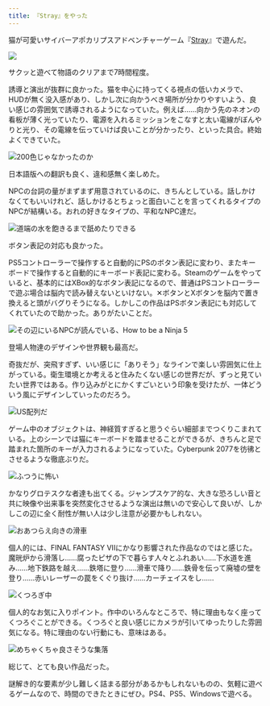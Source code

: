 ```yaml
---
title: 『Stray』をやった
---
```

猫が可愛いサイバーアポカリプスアドベンチャーゲーム『[Stray](https://store.steampowered.com/app/1332010/Stray/?l=japanese)』で遊んだ。

![](https://lh5.googleusercontent.com/uxk3AuBh7otIPjIe-Jkqwj9ODlClsyD9oANw87E6BmbgxnTPEIGsEfL3BkyLdHI4K7x8okfBnKKrfb5DarKB9FVyYXc7n7zeNfiatGI-NXv1-rlVjgQ-I9mbGolo8ygAnmqY8AlnIJO2Fv0EuCg5OZMs0LI2DLKp-yPqfQY0zWX_dfbOErfrILh3vQ)

サクッと遊べて物語のクリアまで7時間程度。

誘導と演出が抜群に良かった。猫を中心に持ってくる視点の低いカメラで、HUDが無く没入感があり、しかし次に向かうべき場所が分かりやすいよう、良い感じの雰囲気で誘導されるようになっていた。例えば……向かう先のネオンの看板が薄く光っていたり、電源を入れるミッションをこなすと太い電線がぼんやりと光り、その電線を伝っていけば良いことが分かったり、といった具合。終始よくできていた。

![](https://lh5.googleusercontent.com/QgCknOE7U7mT5NSJI0vcupjIvb0unkmCZEJWTMDwGhuVbUc6ktLKJXr8lDHAzIJeBTJYxznLJxsB6N02Kyy0QTG7of0DhRsGIPNRHYuId-fzSd0s5QufSZWzfru1NQaUpwyqEzKO80VdyLqvlgxkUu7OQLFPBWUeX8XU9V_eHQRoCDzWGPlaexXnrw "200色じゃなかったのか")

日本語版への翻訳も良く、違和感無く楽しめた。

NPCの台詞の量がまずまず用意されているのに、きちんとしている。話しかけなくてもいいけれど、話しかけるとちょっと面白いことを言ってくれるタイプのNPCが結構いる。おれの好きなタイプの、平和なNPC達だ。

![](https://lh5.googleusercontent.com/Fnkw6WNMyGRGA-4zkBEpCO_lC4QN7Wr4syZ1UeHtljs3WwnzNPR3cUhp1pZgoirby8ReXgYaPYkdH8cQJO2NSu3yalrtBUw_mQFkwB5wVaq_Yurpkq2baiGvp54A4TfcwOm2ncD2GyfLt2HtVkZdlBjriIJ__74ktM0o2MQLENeHloL1gSpjZyU3Dg "道端の水を飽きるまで舐めたりできる")

ボタン表記の対応も良かった。

PS5コントローラーで操作すると自動的にPSのボタン表記に変わり、またキーボードで操作すると自動的にキーボード表記に変わる。Steamのゲームをやっていると、基本的にはXBox的なボタン表記になるので、普通はPSコントローラーで遊ぶ場合は脳内で読み替えないといけない。✕ボタンとXボタンを脳内で置き換えると頭がバグりそうになる。しかしこの作品はPSボタン表記にも対応してくれていたので助かった。ありがたいことだ。

![](https://lh5.googleusercontent.com/SHQIlab7wuSQP5zWnixcbBsUDmKKLkzRWlYcvrO4twyBFFqRk8mMDtcgOdMEsbGHYhnn_75uG1e1Vy0h0Zj6YO9rMg0H88F8VkKgFManTp0V0k_LtvANSkZcvEdcI7HRhHyJKNexfNZU0wL033vSozlLvptLJ_qv9N2az9PEcXAr1nj1t_fXFka_oA "その辺にいるNPCが読んでいる、How to be a Ninja 5")

登場人物達のデザインや世界観も最高だ。

奇抜だが、突飛すぎず、いい感じに「ありそう」なラインで楽しい雰囲気に仕上がっている。衛生環境とか考えると住みたくない感じの世界だが、ずっと見ていたい世界ではある。作り込みがとにかくすごいという印象を受けたが、一体どういう風にデザインしていったのだろう。

![](https://lh5.googleusercontent.com/p5lDlms-EAsypZ_boFqeYXEeOVnyamDPDPdSVeL8XnwxN1V21Pl6tpWjUPJeFKghTRbmQEWK43qCletst5ZPvxjIcLVhyWCTC0O-qd4hxvrXwHxS1PVgrmQxCO1fxwn_TAJ1dv96oo0DiSZjPOJO8Beqk9-slLhMFHO_nMXGjTtm3Tw0G55ioGPBVA "US配列だ")

ゲーム中のオブジェクトは、神経質すぎると思うぐらい細部までつくりこまれている。上のシーンでは猫にキーボードを踏ませることができるが、きちんと足で踏まれた箇所のキーが入力されるようになっていた。Cyberpunk 2077を彷彿とさせるような徹底ぶりだ。

![](https://lh4.googleusercontent.com/Ee4KF43jrJWQP6bGP8Lvu-s7r3ANjv7Mq4qElDdjVQIowc7QzRXcrgHp-j7XXuQxo4HUMKIJdQNbUOqN5FrZJ1Z9QsB7prkDw0o5UMoKp-tB8dDAhX7PG6vNSPjZyDBak4kGfUscs2G1iTDG0mmKHbWQcrDaPdI_tWH8hZ8wFbv2B8eaeQmS6rhk9w "ふつうに怖い")

かなりグロテスクな者達も出てくる。ジャンプスケア的な、大きな恐ろしい音と共に映像や出来事を突然変化させるような演出は無いので安心して良いが、しかしこの辺に全く耐性が無い人は少し注意が必要かもしれない。

![](https://lh5.googleusercontent.com/smdNGNpvir17aTfDrtAV_LerTjJdLlXYv8JrZi39XESiIsKw8QDVc_SJpQtNX7UEqysx6GHc4puOCz2_9EQxFxhrn4ygs2SBqkOaMB3WLWU3eTEvb46Tw7--PXnHDbw3XdKTV4sO5ioK4wSF6i8f9L6xyX6_RwS6u8eBONULgytgMmuOJlN9zD3oOw "おあつらえ向きの滑車")

個人的には、FINAL FANTASY VIIにかなり影響された作品なのではと感じた。魔晄炉から滑落し……腐ったピザの下で暮らす人々とふれあい……下水道を進み……地下鉄路を越え……鉄塔に登り……滑車で降り……鉄骨を伝って廃墟の壁を登り……赤いレーザーの罠をくぐり抜け……カーチェイスをし……

![](https://lh6.googleusercontent.com/CX-XAhSRzgHB3dHbSfqIfzrPtJkr_H3taaMLQtEaSewtBkcnR6hLGwkY5PgnP0RPBGZblSZBhTaH61PL025ST2PSkv31sQkgqlFmiwykWEigNaBROzmN6DT5bSyDfemLWWxNrn7LoiebKhMMw-2whPRXzhweBLk-ymHcnIhDdj3mieR_BKYXGie0xQ "くつろぎ中")

個人的なお気に入りポイント。作中のいろんなところで、特に理由もなく座ってくつろぐことができる。くつろぐと良い感じにカメラが引いてゆったりした雰囲気になる。特に理由のない行動にも、意味はある。

![](https://lh3.googleusercontent.com/fD3nlhSDU5OQ1P5YBnz1YilsfHxLEw6tAYC6V3ifSJBYKsW0yzv1g77TGy7aImrCcj3tsr72sfsWPISwdpoPy26SARkndV2nS2eeKmjRh4RgoXUkJTHN-t3IORjqXlrfY7hOIGhaZILEbG8lo99GtbYmIRCjlCIbK1vNxpaiGMyCDToaSfqOpgrYEA "めちゃくちゃ良さそうな集落")

総じて、とても良い作品だった。

謎解き的な要素が少し難しく詰まる部分があるかもしれないものの、気軽に遊べるゲームなので、時間のできたときにぜひ。PS4、PS5、Windowsで遊べる。
